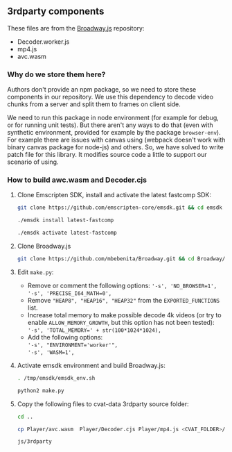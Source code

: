 ## 3rdparty components

These files are from the [Broadway.js](https://github.com/mbebenita/Broadway) repository:
- Decoder.worker.js
- mp4.js
- avc.wasm

### Why do we store them here?

Authors don't provide an npm package, so we need to store these components in our repository.
We use this dependency to decode video chunks from a server and split them to frames on client side.

We need to run this package in node environment (for example for debug, or for running unit tests).
But there aren't any ways to do that (even with synthetic environment, provided for example by the package ``browser-env``).
For example there are issues with canvas using (webpack doesn't work with binary canvas package for node-js) and others.
So, we have solved to write patch file for this library.
It modifies source code a little to support our scenario of using.

### How to build awc.wasm and Decoder.cjs
1. Clone Emscripten SDK, install and activate the latest fastcomp SDK:
   ```sh
   git clone https://github.com/emscripten-core/emsdk.git && cd emsdk
   ```
   ```sh
   ./emsdk install latest-fastcomp
   ```
   ```sh
   ./emsdk activate latest-fastcomp
   ```

1. Clone Broadway.js
   ```sh
   git clone https://github.com/mbebenita/Broadway.git && cd Broadway/Decoder
   ```

1. Edit `make.py`:
   - Remove or comment the following options:
     `'-s', 'NO_BROWSER=1',`\
     `'-s', 'PRECISE_I64_MATH=0',`
   - Remove `"HEAP8", "HEAP16", "HEAP32"` from the `EXPORTED_FUNCTIONS` list.
   - Increase total memory to make possible decode 4k videos
   (or try to enable `ALLOW_MEMORY_GROWTH`, but this option has not been tested):\
       `'-s', 'TOTAL_MEMORY=' + str(100*1024*1024),`
   - Add the following options:\
     `'-s', "ENVIRONMENT='worker'",`\
     `'-s', 'WASM=1',`

1. Activate emsdk environment and build Broadway.js:
   ```sh
   . /tmp/emsdk/emsdk_env.sh
   ```
   ```sh
   python2 make.py
   ```

1. Copy the following files to cvat-data 3rdparty source folder:
   ```sh
   cd ..
   ```
   ```sh
   cp Player/avc.wasm  Player/Decoder.cjs Player/mp4.js <CVAT_FOLDER>/cvat-data/src/
   ```
   ```sh
   js/3rdparty
   ```
